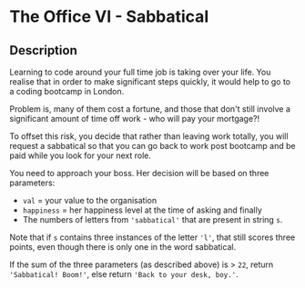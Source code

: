 # The Office VI - Sabbatical

## Description

Learning to code around your full time job is taking over your life. You realise that in order to make significant steps quickly, it would help to go to a coding bootcamp in London.

Problem is, many of them cost a fortune, and those that don't still involve a significant amount of time off work - who will pay your mortgage?!

To offset this risk, you decide that rather than leaving work totally, you will request a sabbatical so that you can go back to work post bootcamp and be paid while you look for your next role.

You need to approach your boss. Her decision will be based on three parameters:

* `val` = your value to the organisation
* `happiness` = her happiness level at the time of asking and finally
* The numbers of letters from `'sabbatical'` that are present in string `s`.

Note that if `s` contains three instances of the letter `'l'`, that still scores three points, even though there is only one in the word sabbatical.

If the sum of the three parameters (as described above) is > `22`, return `'Sabbatical! Boom!'`, else return `'Back to your desk, boy.'`.
